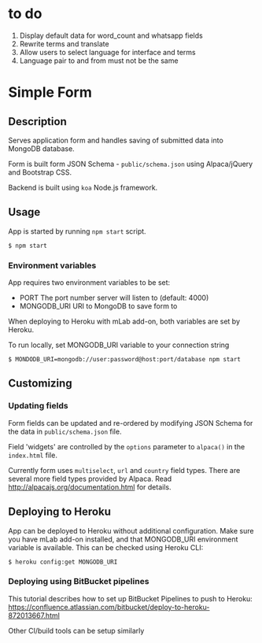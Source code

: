 # to do

1. Display default data for word_count and whatsapp fields
2. Rewrite terms and translate 
3. Allow users to select language for interface and terms
4. Language pair to and from must not be the same


# Simple Form

## Description

Serves application form and handles saving of submitted data into MongoDB database.

Form is built form JSON Schema - `public/schema.json` using Alpaca/jQuery and Bootstrap CSS.

Backend is built using `koa` Node.js framework.

## Usage

App is started by running `npm start` script.

`$ npm start`

### Environment variables

App requires two environment variables to be set:

  - PORT  The port number server will listen to (default: 4000)
  - MONGODB_URI  URI to MongoDB to save form to

When deploying to Heroku with mLab add-on, both variables are set by Heroku.

To run locally, set MONGODB_URI variable to your connection string

`$ MONDODB_URI=mongodb://user:password@host:port/database npm start`

## Customizing

### Updating fields

Form fields can be updated and re-ordered by modifying JSON Schema for the data in 
`public/schema.json` file. 

Field 'widgets' are controlled by the `options` parameter to `alpaca()` in the `index.html` file.

Currently form uses `multiselect`, `url` and `country` field types. There are several more field types
provided by Alpaca. Read http://alpacajs.org/documentation.html for details.

## Deploying to Heroku

App can be deployed to Heroku without additional configuration. Make sure you have mLab add-on installed, and that MONGODB_URI environment variable is available. This can be checked using Heroku CLI:

`$ heroku config:get MONGODB_URI`

### Deploying using BitBucket pipelines

This tutorial describes how to set up BitBucket Pipelines to push to Heroku: https://confluence.atlassian.com/bitbucket/deploy-to-heroku-872013667.html

Other CI/build tools can be setup similarly

